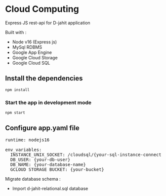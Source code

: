 # Cloud Computing
Express JS rest-api for D-jahit application

Built with :
* Node v16 (Express js)
* MySql RDBMS
* Google App Engine
* Google Cloud Storage
* Google Cloud SQL

## Install the dependencies
```bash
npm install
```

### Start the app in development mode
```bash
npm start
```

## Configure app.yaml file
<pre>
runtime: nodejs16

env_variables:
  INSTANCE_UNIX_SOCKET: /cloudsql/{your-sql-instance-connection-name}
  DB_USER: {your-db-user}
  DB_NAME: {your-database-name}
  GCLOUD_STORAGE_BUCKET: {your-bucket}
</pre>

Migrate database schema :
* Import d-jahit-relational.sql database

